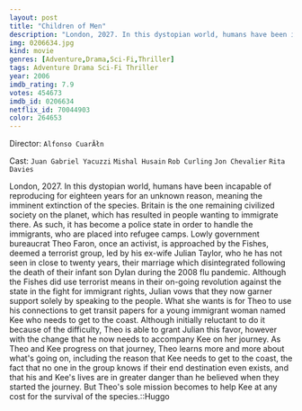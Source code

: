 ```yaml
---
layout: post
title: "Children of Men"
description: "London, 2027. In this dystopian world, humans have been incapable of reproducing for eighteen years for an unknown reason, meaning the imminent extinction of the species. Britain is the one remaining civilized society on the planet, which has resulted in people wanting to immigrate there. As such, it has become a police state in order to handle the immigrants, who are placed into refugee camps. Lowly government bureaucrat Theo Faron, once an activist, is a.."
img: 0206634.jpg
kind: movie
genres: [Adventure,Drama,Sci-Fi,Thriller]
tags: Adventure Drama Sci-Fi Thriller 
year: 2006
imdb_rating: 7.9
votes: 454673
imdb_id: 0206634
netflix_id: 70044903
color: 264653
---
```

Director: `Alfonso CuarĂłn`  

Cast: `Juan Gabriel Yacuzzi` `Mishal Husain` `Rob Curling` `Jon Chevalier` `Rita Davies` 

London, 2027. In this dystopian world, humans have been incapable of reproducing for eighteen years for an unknown reason, meaning the imminent extinction of the species. Britain is the one remaining civilized society on the planet, which has resulted in people wanting to immigrate there. As such, it has become a police state in order to handle the immigrants, who are placed into refugee camps. Lowly government bureaucrat Theo Faron, once an activist, is approached by the Fishes, deemed a terrorist group, led by his ex-wife Julian Taylor, who he has not seen in close to twenty years, their marriage which disintegrated following the death of their infant son Dylan during the 2008 flu pandemic. Although the Fishes did use terrorist means in their on-going revolution against the state in the fight for immigrant rights, Julian vows that they now garner support solely by speaking to the people. What she wants is for Theo to use his connections to get transit papers for a young immigrant woman named Kee who needs to get to the coast. Although initially reluctant to do it because of the difficulty, Theo is able to grant Julian this favor, however with the change that he now needs to accompany Kee on her journey. As Theo and Kee progress on that journey, Theo learns more and more about what's going on, including the reason that Kee needs to get to the coast, the fact that no one in the group knows if their end destination even exists, and that his and Kee's lives are in greater danger than he believed when they started the journey. But Theo's sole mission becomes to help Kee at any cost for the survival of the species.::Huggo